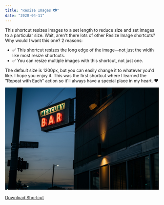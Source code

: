 ```yaml
---
title: "Resize Images 📷"
date: "2020-04-11"
---
```


This shortcut resizes images to a set length to reduce size and set images to a particular size. Wait, aren't there lots of other Resize Image shortcuts? Why would I want this one? 2 reasons:

- ✅ This shortcut resizes the long edge of the image—not just the width like most resize shortcuts.
- ✅ You can resize multiple images with this shortcut, not just one.

The default size is 1200px, but you can easily change it to whatever you'd like. I hope you enjoy it. This was the first shortcut where I learned the "Repeat with Each" action so it'll always have a special place in my heart. ❤️

![Photo of a bar in Detroit, Michigan](../images/sirishortcuts-resizeimage.jpg)

<a class="btn btn-outline-dark" href="https://www.icloud.com/shortcuts/3a3e49de00cd4e31a118457f3605bdc4" target="_blank" rel="nofollow noopener noreferrer">Download Shortcut</a>
